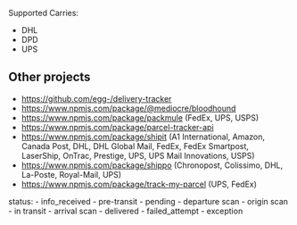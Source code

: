 Supported Carries:

- DHL
- DPD
- UPS

## Other projects

- https://github.com/egg-/delivery-tracker
- https://www.npmjs.com/package/@mediocre/bloodhound
- https://www.npmjs.com/package/packmule (FedEx, UPS, USPS)
- https://www.npmjs.com/package/parcel-tracker-api
- https://www.npmjs.com/package/shipit (A1 International, Amazon, Canada Post, DHL, DHL Global Mail, FedEx, FedEx Smartpost, LaserShip, OnTrac, Prestige, UPS, UPS Mail Innovations, USPS)
- https://www.npmjs.com/package/shippo (Chronopost, Colissimo, DHL, La-Poste, Royal-Mail, UPS)
- https://www.npmjs.com/package/track-my-parcel (UPS, FedEx)

status:
    - info_received
        - pre-transit
    - pending
        - departure scan
        - origin scan
    - in transit
        - arrival scan
    - delivered
    - failed_attempt
    - exception
